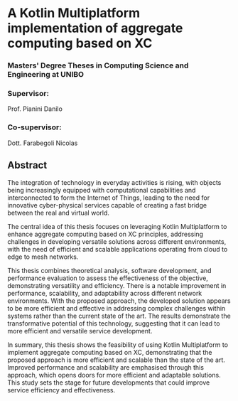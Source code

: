 # A Kotlin Multiplatform implementation of aggregate computing based on XC
### Masters' Degree Theses in Computing Science and Engineering at UNIBO

### Supervisor: 
Prof. Pianini Danilo
### Co-supervisor: 
Dott. Farabegoli Nicolas

## Abstract

The integration of technology in everyday activities is rising, with objects being increasingly equipped with
computational capabilities and interconnected to form the Internet of Things, leading to the need for
innovative cyber-physical services capable of creating a fast bridge between the real and virtual world.

The central idea of this thesis focuses on leveraging Kotlin Multiplatform to enhance aggregate computing based on
XC principles, addressing challenges in developing versatile solutions across different environments,
with the need of efficient and scalable applications operating from cloud to edge to mesh networks.

This thesis combines theoretical analysis, software development, and performance evaluation to assess
the effectiveness of the objective, demonstrating versatility and efficiency.
There is a notable improvement in performance, scalability, and adaptability across different network environments.
With the proposed approach, the developed solution appears to be more efficient and effective in addressing
complex challenges within systems rather than the current state of the art.
The results demonstrate the transformative potential of this technology, suggesting that it can lead to
more efficient and versatile service development.

In summary, this thesis shows the feasibility of using Kotlin Multiplatform to implement aggregate computing
based on XC, demonstrating that the proposed approach is more efficient and scalable than the state of the art.
Improved performance and scalability are emphasised through this approach, which opens doors for more efficient and
adaptable solutions.
This study sets the stage for future developments that could improve service efficiency and effectiveness.